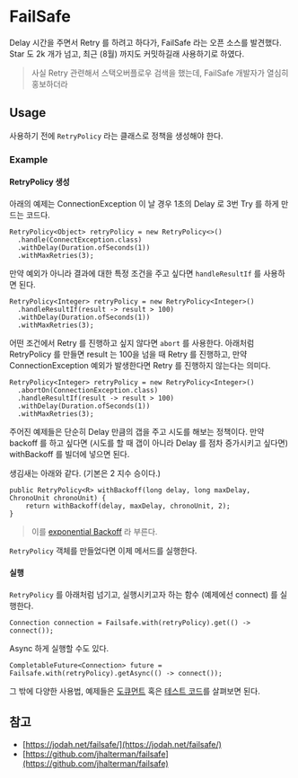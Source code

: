 # FailSafe

Delay 시간을 주면서 Retry 를 하려고 하다가, FailSafe 라는 오픈 소스를 발견했다. Star 도 2k 개가 넘고,
최근 (8월) 까지도 커밋하길래 사용하기로 하였다.

> 사실 Retry 관련해서 스택오버플로우 검색을 했는데, FailSafe 개발자가 열심히 홍보하더라

## Usage
사용하기 전에 `RetryPolicy` 라는 클래스로 정책을 생성해야 한다.

### Example

#### RetryPolicy 생성
아래의 예제는 ConnectionException 이 날 경우 1초의 Delay 로 3번 Try 를 하게 만드는 코드다.
```
RetryPolicy<Object> retryPolicy = new RetryPolicy<>()
  .handle(ConnectException.class)
  .withDelay(Duration.ofSeconds(1))
  .withMaxRetries(3);
```

만약 예외가 아니라 결과에 대한 특정 조건을 주고 싶다면 `handleResultIf` 를 사용하면 된다.
```
RetryPolicy<Integer> retryPolicy = new RetryPolicy<Integer>()
  .handleResultIf(result -> result > 100)
  .withDelay(Duration.ofSeconds(1))
  .withMaxRetries(3);
```

어떤 조건에서 Retry 를 진행하고 싶지 않다면 `abort` 를 사용한다. 아래처럼 RetryPolicy 를 만들면 result 는 100을 넘을 때 Retry 를 진행하고,
만약 ConnectionException 예외가 발생한다면 Retry 를 진행하지 않는다는 의미다.
```
RetryPolicy<Integer> retryPolicy = new RetryPolicy<Integer>()
  .abortOn(ConnectionException.class)
  .handleResultIf(result -> result > 100)
  .withDelay(Duration.ofSeconds(1))
  .withMaxRetries(3);
```

주어진 예제들은 단순히 Delay 만큼의 갭을 주고 시도를 해보는 정책이다. 
만약 backoff 를 하고 싶다면 (시도를 할 때 갭이 아니라 Delay 를 점차 증가시키고 싶다면) withBackoff 를 빌더에 넣으면 된다.

생김새는 아래와 같다. (기본은 2 지수 승이다.)

```
public RetryPolicy<R> withBackoff(long delay, long maxDelay, ChronoUnit chronoUnit) { 
    return withBackoff(delay, maxDelay, chronoUnit, 2); 
}
```

> 이를 [exponential Backoff](https://en.wikipedia.org/wiki/Exponential_backoff) 라 부른다.


`RetryPolicy` 객체를 만들었다면 이제 메서드를 실행한다.

#### 실행
`RetryPolicy` 를 아래처럼 넘기고, 실행시키고자 하는 함수 (예제에선 connect) 를 실행한다.
```
Connection connection = Failsafe.with(retryPolicy).get(() -> connect());
```

Async 하게 실행할 수도 있다.
```
CompletableFuture<Connection> future = Failsafe.with(retryPolicy).getAsync(() -> connect());
```

그 밖에 다양한 사용법, 예제들은 [도큐먼트](https://jodah.net/failsafe/) 혹은 [테스트 코드](https://github.com/jhalterman/failsafe/tree/master/src/test/java/net/jodah/failsafe)를 살펴보면 된다.

## 참고
- [https://jodah.net/failsafe/](https://jodah.net/failsafe/)
- [https://github.com/jhalterman/failsafe](https://github.com/jhalterman/failsafe)
